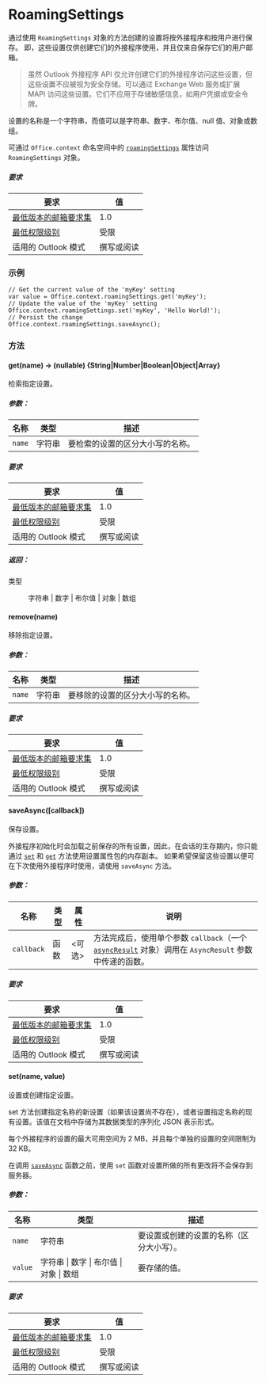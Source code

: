 ﻿

# RoamingSettings

通过使用 `RoamingSettings` 对象的方法创建的设置将按外接程序和按用户进行保存。 即，这些设置仅供创建它们的外接程序使用，并且仅来自保存它们的用户邮箱。

> 虽然 Outlook 外接程序 API 仅允许创建它们的外接程序访问这些设置，但这些设置不应被视为安全存储。可以通过 Exchange Web 服务或扩展 MAPI 访问这些设置。它们不应用于存储敏感信息，如用户凭据或安全令牌。

设置的名称是一个字符串，而值可以是字符串、数字、布尔值、null 值、对象或数组。

可通过 `Office.context` 命名空间中的 [`roamingSettings`](Office.context.md#roamingsettings-roamingsettings) 属性访问 `RoamingSettings` 对象。

##### 要求

|要求| 值|
|---|---|
|[最低版本的邮箱要求集](./tutorial-api-requirement-sets.md)| 1.0|
|[最低权限级别](../../docs/outlook/understanding-outlook-add-in-permissions.md)| 受限|
|适用的 Outlook 模式| 撰写或阅读|

### 示例

```
// Get the current value of the 'myKey' setting
var value = Office.context.roamingSettings.get('myKey');
// Update the value of the 'myKey' setting
Office.context.roamingSettings.set('myKey', 'Hello World!');
// Persist the change
Office.context.roamingSettings.saveAsync();
```

### 方法

####  get(name) → (nullable) {String|Number|Boolean|Object|Array}

检索指定设置。

##### 参数：

|名称| 类型| 描述|
|---|---|---|
|`name`| 字符串|要检索的设置的区分大小写的名称。|

##### 要求

|要求| 值|
|---|---|
|[最低版本的邮箱要求集](./tutorial-api-requirement-sets.md)| 1.0|
|[最低权限级别](../../docs/outlook/understanding-outlook-add-in-permissions.md)| 受限|
|适用的 Outlook 模式| 撰写或阅读|

##### 返回：

<dl class="param-type">

<dt>
类型</dt>


<dd>字符串 | 数字 | 布尔值 | 对象 | 数组</dd>

</dl>

####  remove(name)

移除指定设置。

##### 参数：

|名称| 类型| 描述|
|---|---|---|
|`name`| 字符串|要移除的设置的区分大小写的名称。|

##### 要求

|要求| 值|
|---|---|
|[最低版本的邮箱要求集](./tutorial-api-requirement-sets.md)| 1.0|
|[最低权限级别](../../docs/outlook/understanding-outlook-add-in-permissions.md)| 受限|
|适用的 Outlook 模式| 撰写或阅读|
####  saveAsync([callback])

保存设置。

外接程序初始化时会加载之前保存的所有设置，因此，在会话的生存期内，你只能通过 [`set`](RoamingSettings.md#setname-value) 和 [`get`](RoamingSettings.md#getname--nullable-stringnumberbooleanobjectarray) 方法使用设置属性包的内存副本。 如果希望保留这些设置以便可在下次使用外接程序时使用，请使用 `saveAsync` 方法。

##### 参数：

|名称| 类型| 属性| 说明|
|---|---|---|---|
|`callback`| 函数| &lt;可选&gt;|方法完成后，使用单个参数 `callback`（一个 [`asyncResult`](simple-types.md#asyncresult) 对象）调用在 `AsyncResult` 参数中传递的函数。 |

##### 要求

|要求| 值|
|---|---|
|[最低版本的邮箱要求集](./tutorial-api-requirement-sets.md)| 1.0|
|[最低权限级别](../../docs/outlook/understanding-outlook-add-in-permissions.md)| 受限|
|适用的 Outlook 模式| 撰写或阅读|
####  set(name, value)

设置或创建指定设置。

set 方法创建指定名称的新设置（如果该设置尚不存在），或者设置指定名称的现有设置。该值在文档中存储为其数据类型的序列化 JSON 表示形式。

每个外接程序的设置的最大可用空间为 2 MB，并且每个单独的设置的空间限制为 32 KB。

在调用 [`saveAsync`](RoamingSettings.md#saveasynccallback) 函数之前，使用 `set` 函数对设置所做的所有更改将不会保存到服务器。

##### 参数：

|名称| 类型| 描述|
|---|---|---|
|`name`| 字符串|要设置或创建的设置的名称（区分大小写）。|
|`value`| 字符串 &#124; 数字 &#124; 布尔值 &#124; 对象 &#124; 数组|要存储的值。|

##### 要求

|要求| 值|
|---|---|
|[最低版本的邮箱要求集](./tutorial-api-requirement-sets.md)| 1.0|
|[最低权限级别](../../docs/outlook/understanding-outlook-add-in-permissions.md)| 受限|
|适用的 Outlook 模式| 撰写或阅读|
